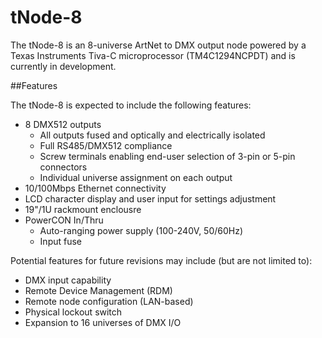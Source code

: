 # tNode-8

The tNode-8 is an 8-universe ArtNet to DMX output node powered by a Texas Instruments Tiva-C microprocessor (TM4C1294NCPDT) and is currently in development. 

##Features

The tNode-8 is expected to include the following features:
* 8 DMX512 outputs
  * All outputs fused and optically and electrically isolated
  * Full RS485/DMX512 compliance
  * Screw terminals enabling end-user selection of 3-pin or 5-pin connectors
  * Individual universe assignment on each output
* 10/100Mbps Ethernet connectivity
* LCD character display and user input for settings adjustment
* 19"/1U rackmount enclousre
* PowerCON In/Thru
  * Auto-ranging power supply (100-240V, 50/60Hz)   
  * Input fuse

Potential features for future revisions may include (but are not limited to):
* DMX input capability
* Remote Device Management (RDM)
* Remote node configuration (LAN-based)
* Physical lockout switch
* Expansion to 16 universes of DMX I/O


